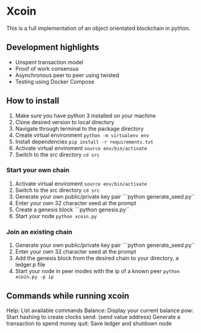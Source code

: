 # Xcoin

This is a full implementation of an object orientated blockchain in python.

## Development highlights
- Unspent transaction model
- Proof of work consensus
- Asynchronous peer to peer using twisted
- Testing using Docker Compose

## How to install
1. Make sure you have python 3 installed on your machine
1. Clone desired version to local directory
1. Navigate through terminal to the package directory
1. Create virtual environment 
```python -m virtualenv env```
1. Install dependencies
```pip install -r requirements.txt```
1. Activate virtual enviroment
```source env/bin/activate```
1. Switch to the src directory
```cd src```

### Start your own chain
1. Activate virtual enviroment
```source env/bin/activate```
1. Switch to the src directory
```cd src```
1. Generate your own public/private key pair
```python generate_seed.py``
1. Enter your own 32 character seed at the prompt
1. Create a genesis block
```python genesis.py``
1. Start your node 
```python xcoin.py```

### Join an existing chain
1. Generate your own public/private key pair
```python generate_seed.py``
1. Enter your own 32 character seed at the prompt
1. Add the genesis block from the desired chain to your directory, a ledger.p file
1. Start your node in peer modes with the ip of a known peer
```python xcoin.py -p ip```


## Commands while running xcoin
Help: List available commands
Balance: Display your current balance
pow: Start hashing to create clocks
send: (send value address) Generate a transaction to spend money
quit: Save ledger and shutdown node


